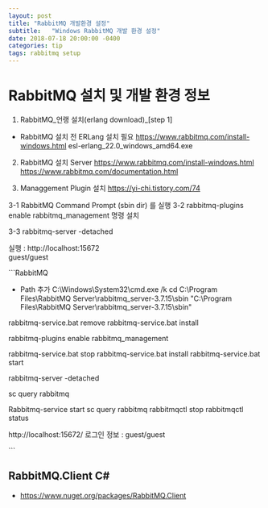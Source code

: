 ```yaml
---
layout: post
title: "RabbitMQ 개발환경 설정"
subtitle:   "Windows RabbitMQ 개발 환경 설정"
date: 2018-07-18 20:00:00 -0400
categories: tip
tags: rabbitmq setup
---
```


# RabbitMQ 설치 및 개발 환경 정보
1. RabbitMQ_언랭 설치(erlang download)_[step 1]

- RabbitMQ 설치 전 ERLang 설치 필요
https://www.rabbitmq.com/install-windows.html
esl-erlang_22.0_windows_amd64.exe

2. RabbitMQ 설치 Server
https://www.rabbitmq.com/install-windows.html
https://www.rabbitmq.com/documentation.html

3. Managgement Plugin 설치
https://yi-chi.tistory.com/74

 3-1 RabbitMQ Command Prompt (sbin dir) 를 실행
 3-2 rabbitmq-plugins enable rabbitmq_management 명령 설치

 3-3 rabbitmq-server -detached

실행 : http://localhost:15672  
	guest/guest


​```RabbitMQ

- Path 추가
C:\Windows\System32\cmd.exe /k cd C:\Program Files\RabbitMQ Server\rabbitmq_server-3.7.15\sbin
"C:\Program Files\RabbitMQ Server\rabbitmq_server-3.7.15\sbin"

rabbitmq-service.bat remove
rabbitmq-service.bat install

rabbitmq-plugins enable rabbitmq_management

rabbitmq-service.bat stop
rabbitmq-service.bat install
rabbitmq-service.bat start

rabbitmq-server -detached

sc query rabbitmq

Rabbitmq-service start
sc query rabbitmq
rabbitmqctl stop
rabbitmqctl status


http://localhost:15672/ 
로그인 정보 : guest/guest 

​```

## RabbitMQ.Client C#  
- https://www.nuget.org/packages/RabbitMQ.Client
